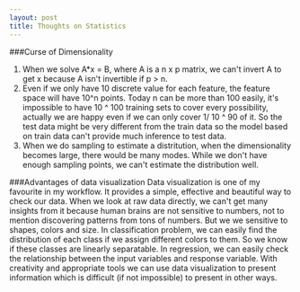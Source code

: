 ```yaml
---
layout: post
title: Thoughts on Statistics
---
```


###Curse of Dimensionality
1. When we solve A*x = B, where A is a n x p matrix, we can't invert A to get x because A isn't invertible if p > n.
2. Even if we only have 10 discrete value for each feature, the feature space will have 10^n points. Today n can be more than 100 easily, it's impossible to have 10 ^ 100 training sets to cover every possibility, actually we are happy even if we can only cover 1/ 10 ^ 90 of it. So the test data might be very different from the train data so the model based on train data can't provide much inference to test data.
3. When we do sampling to estimate a distritution, when the dimensionality becomes large, there would be many modes. While we don't have enough sampling points, we can't estimate the distribution well.


###Advantages of data visualization
Data visualization is one of my favourite in my workflow. It provides a simple, effective and beautiful way to check our data. When we look at raw data directly, we can't get many insights from it because human brains are not sensitive to numbers, not to mention discovering patterns from tons of numbers. But we we sensitive to shapes, colors and size. In classification problem, we can easily find the distribution of each class if we assign different colors to them. So we know if these classes are linearly separatable. In regression, we can easily check the relationship between the input variables and response variable. With creativity and appropriate tools we can use data visualization to present information which is difficult (if not impossible) to present in other ways. 


